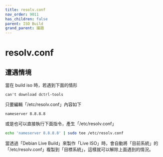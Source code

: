 ```yaml
---
title: resolv.conf
nav_order: 9011
has_children: false
parent: ISO Build
grand_parent: 議題
---
```



# resolv.conf




## 遭遇情境

當在 build iso 時，若遇到下面的情形

```
can't download dctrl-tools
```

只要編輯「/etc/resolv.conf」內容如下

```
nameserver 8.8.8.8
```

或是也可以直接執行下面指令，產生「/etc/resolv.conf」

``` sh
echo 'nameserver 8.8.8.8' | sudo tee /etc/resolv.conf
```

當透過「Debian Live Build」來製作「Live ISO」時，會自動將「目前系統」的「/etc/resolv.conf」複製到「目標系統」，這樣就可以解除上面遇到的情況。
